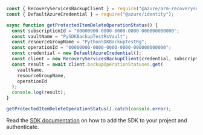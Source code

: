 ```javascript
const { RecoveryServicesBackupClient } = require("@azure/arm-recoveryservicesbackup");
const { DefaultAzureCredential } = require("@azure/identity");

async function getProtectedItemDeleteOperationStatus() {
  const subscriptionId = "00000000-0000-0000-0000-000000000000";
  const vaultName = "PySDKBackupTestRsVault";
  const resourceGroupName = "PythonSDKBackupTestRg";
  const operationId = "00000000-0000-0000-0000-000000000000";
  const credential = new DefaultAzureCredential();
  const client = new RecoveryServicesBackupClient(credential, subscriptionId);
  const result = await client.backupOperationStatuses.get(
    vaultName,
    resourceGroupName,
    operationId
  );
  console.log(result);
}

getProtectedItemDeleteOperationStatus().catch(console.error);
```

Read the [SDK documentation](https://github.com/Azure/azure-sdk-for-js/blob/%40azure%2Farm-recoveryservicesbackup_9.0.0/sdk/recoveryservicesbackup/arm-recoveryservicesbackup/README.md) on how to add the SDK to your project and authenticate.
